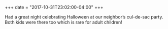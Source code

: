 +++
date = "2017-10-31T23:02:00-04:00"
+++

Had a great night celebrating Halloween at our neighbor’s cul-de-sac party. Both kids were there too which is rare for adult children!
